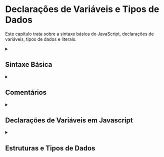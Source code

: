 # Declarações de Variáveis e Tipos de Dados

Este capítulo trata sobre a sintaxe básica do JavaScript, declarações de variáveis, tipos de dados e literais.

<details>
<summary><h2>Sintaxe Básica</h2></summary>

- JavaScript pega emprestado a maior parte de sua sintaxe do Java, mas também é influenciado por Awk, Perl e Python.
- JavaScript é **case-sensitive** e usa o conjunto de caracteres **Unicode.** Por exemplo, a palavra _Früh_ (que significa "cedo" em Alemão) pode ser usada como nome de variável.

``` Javascript
var Früh = "foobar";
```

Mas a variável ``früh`` não é a mesma que ``Früh`` porque JavaScript é case sensitive.

</details>

<details>
<summary><h2>Comentários</h2></summary>

A sintaxe dos comentários em JavaScript é semelhante como em C++ e em muitas outras linguagens:

``` Javascript
// comentário de uma linha

/* isto é um comentário longo
   de múltiplas linhas.
 */

/* Você não pode, porém, /* aninhar comentários */ SyntaxError */

```

</details>

<details>
<summary><h2>Declarações de Variáveis em Javascript</h2></summary>

Existem três tipos de declarações em JavaScript:

- ``var``: Declara uma variável, opcionalmente, inicializando-a com um valor.
- ``let``: Declara uma variável local de escopo do bloco, opcionalmente, inicializando-a com um valor.
- ``const``: Declara uma constante de escopo de bloco, apenas de leitura.

### Variáveis

Você usa variáveis como nomes simbólicos para os valores em sua aplicação. O nome das variáveis, chamados de [identificadores](https://developer.mozilla.org/pt-BR/docs/Glossary/Identifier), obedecem determinadas regras.

Um identificador JavaScript deve começar com uma letra, underline (``_``), ou cifrão (``$``); os caracteres subsequentes podem também ser números (0-9). Devido JavaScript ser case-sensitive, letras incluem caracteres de "A" a "Z" (maiúsculos) e caracteres de "a" a "z" (minúsculos).

Você pode usar a ISO 8859-1 ou caracteres Unicode tal como os identificadores å e ü. Você pode também usar as [sequências de escape Unicode](https://developer.mozilla.org/pt-BR/docs/Web/JavaScript/Reference/Lexical_grammar#string_literals) como caracteres e identificadores.

Alguns exemplos de nomes legais são ``Numeros_visitas``, ``temp99``, e ``_nome``.

### Declarando Variáveis

Você pode declarar uma variável de três formas:

- Com a palavra chave ``var``. Por exemplo, ``var x = 42``. Esta sintaxe pode ser usada para declarar tanto variáveis locais como variáveis globais.
- Por simples adição de valor. Por exemplo, ``x = 42``. Isso declara uma variável global. Essa declaração gera um aviso de advertência no JavaScript. Você não deve usar essa variante.
- Com a palavra chave ``let``. Por exemplo, ``let y = 13``. Essa sintaxe pode ser usada para declarar uma variável local de escopo de bloco. Veja [escopo de variável](https://developer.mozilla.org/pt-BR/docs/Web/JavaScript/Guide/Grammar_and_types#escopo_de_vari%C3%A1vel) abaixo.

### Classificando Variáveis

Uma variável declarada usando a declaração var ou let sem especificar o valor inicial tem o valor [``undefined``](https://developer.mozilla.org/pt-BR/docs/Web/JavaScript/Reference/Global_Objects/undefined).

Uma tentativa de acessar uma variável não declarada resultará no lançamento de uma exceção [``ReferenceError``](https://developer.mozilla.org/pt-BR/docs/Web/JavaScript/Reference/Global_Objects/ReferenceError):

``` Javascript

var a;
console.log("O valor de a é " + a); // saída "O valor de a é undefined"
console.log("O valor de b é " + b); // executa uma exception de erro de referência (ReferenceError)

```

Você pode usar ``undefined`` para determinar se uma variável tem um valor. No código a seguir, não é atribuído um valor de entrada na variável e a declaração ``if`` será avaliada como verdadeira (``true``).

``` Javascript

var input;
if (input === undefined) {
  facaIsto();
} else {
  facaAquilo();
}

```

O valor ``undefined`` se comporta como falso (``false``), quando usado em um contexto booleano. Por exemplo, o código a seguir executa a função ``myFunction`` devido o elemento ``myArray`` ser ``undefined``:

``` Javascript

var myArray = [];
if (!myArray[0]) myFunction();

```

O valor ``undefined`` converte-se para ``NaN`` quando usado no contexto numérico.

``` Javascript

var a;
a + 2; // Avaliado como NaN

```

Quando você avalia uma variável nula, o valor nulo se comporta como 0 em contextos numéricos e como falso em contextos booleanos. Por exemplo:

``` Javascript

var n = null;
console.log(n * 32); // a saída para o console será 0.

```

### Escopo de Variável

Uma variável pode pertencer a um dos seguintes escopos :

- **Escopo global:** o escopo padrão para todo o código executado no modo de script.
- **Escopo do módulo:** O escopo para código executado no modo de módulo.
- **Escopo da função:** O escopo criado com uma função.

Além disso, variáveis ​​declaradas com ``let`` ou ``const`` podem pertencer a um escopo adicional:

- **Escopo do bloco:** O escopo criado com um par de chaves (um bloco ).

**Quando você declara uma variável fora de qualquer função, ela é chamada de variável global** , porque ela está disponível para qualquer outro código no documento atual. **Quando você declara uma variável dentro de uma função, ela é chamada de variável local** , porque ela está disponível somente dentro daquela função.

### Variáveis Globais

Variáveis globais são propriedades do ``objeto global``. Em páginas web o ``objeto global`` é a [``window``](https://developer.mozilla.org/pt-BR/docs/Web/API/Window), assim você pode configurar e acessar variáveis globais utilizando a sintaxe ``window.variavel``.

Consequentemente, **você pode acessar ``variáveis globais`` declaradas em uma ``janela`` ou ``frame`` ou ``frame de outra janela``.** Por exemplo, se uma variável chamada ``phoneNumber`` é declarada em um documento, você pode consultar esta variável de um ``frame`` como ``parent.phoneNumber``.

### Constantes

Você pode criar uma constante apenas de leitura por meio da palavra-chave ``const``. A sintaxe de um identificador de uma constante é semelhante ao identificador de uma variável: deve começar com uma letra, sublinhado ou cifrão e pode conter caractere alfabético, numérico ou sublinhado.

``` Javascript

const PI = 3.14;

```

Uma constante não pode alterar seu valor por meio de uma atribuição ou ser declarada novamente enquanto o script está em execução. Deve ser inicializada com um valor.

As regras de escopo para as constantes são as mesmas para as váriaveis ``let`` de escopo de bloco. Se a palavra-chave ``const`` for omitida, presume-se que o identificador represente uma variável.

Você não pode declarar uma constante com o mesmo nome de uma função ou variável que estão no mesmo escopo. Por exemplo:

``` Javascript

// Isto irá causar um  erro
function f() {}
const f = 5;

// Isto também irá causar um erro.
function f() {
  const g = 5;
  var g;

  //declarações
}

```

### Boas Práticas para Nomear Variáveis em JavaScript

#### 1. Clareza e Descritividade

Ao nomear variáveis, é essencial escolher nomes que sejam claros e descritivos. Evite nomes genéricos e opte por palavras que transmitam o propósito ou o conteúdo da variável. Isso torna o código mais legível e ajuda outros desenvolvedores (ou até mesmo você mesmo no futuro) a entenderem a lógica por trás da variável.

``` Javascript

// Exemplo de nomeação não recomendada
let value = 10;

// Exemplo de nomeação recomendada
let numberOfStudents = 10;

```

#### 2. Evite Abreviações Excessivas

Embora algumas abreviações sejam comuns na programação, é crucial evitar abreviações excessivas que possam tornar o código obscuro. Opte por abreviações bem conhecidas e evite criar abreviações próprias que possam confundir outros desenvolvedores.

``` Javascript

// Exemplo de abreviação não recomendada
let qtyStdnts = 10;

// Exemplo de abreviação recomendada
let qtyStudents = 10;

```

#### 3. Use Nomes ``CamelCase``

Em JavaScript, a convenção mais comum para nomear variáveis é o CamelCase, onde a primeira letra de cada palavra, exceto a primeira, é maiúscula. Isso melhora a legibilidade do código e é amplamente adotado pela comunidade.

``` Javascript

// Exemplo sem CamelCase
let total_students = 10;

// Exemplo com CamelCase
let totalStudents = 10;

```

#### 4. Escolha Nomes Significativos para Funções

Ao nomear funções, é fundamental escolher nomes que indiquem claramente o que a função faz. Isso facilita a compreensão do propósito da função e seu uso.


``` Javascript

// Exemplo de nome de função não recomendado
function doSomething() {
  // código...
}

// Exemplo de nome de função recomendado
function calculateAverageScore() {
  // código...
}

```

#### 5. Evite Nomes Genéricos

Evite nomes genéricos que não forneçam informações úteis sobre o conteúdo da variável. Nomes como ``temp``, ``aux``, ou ``    `` podem levar a confusões e dificultar a manutenção do código.

``` Javascript

// Exemplo de nome genérico não recomendado
let temp = 25;

// Exemplo de nome mais descritivo
let currentTemperature = 25;

```

#### Conclusão

Escolher nomes adequados para variáveis em JavaScript é uma prática essencial para escrever código legível e sustentável. Ao seguir as boas práticas discutidas neste artigo, você contribuirá para um código mais compreensível, facilitando a colaboração com outros desenvolvedores e a manutenção do software ao longo do tempo. Lembre-se sempre de priorizar a clareza e a descritividade ao nomear suas variáveis para uma melhor experiência de aprendizado.

</details>

<details>
<summary><h2>Estruturas e Tipos de Dados</h2></summary>

JavaScript é uma linguagem de programação dinamicamente tipada, o que significa que o tipo de uma variável é determinado em tempo de execução, com base no valor que ela armazena. Essa flexibilidade é uma das características que tornam JavaScript tão popular.

### Tipos de Dados Primitivos:

- **String:** Representa uma sequência de caracteres, como "Olá, mundo!" ou 'JavaScript'.
- **Number:** Representa números tanto inteiros quanto de ponto flutuante, como 42, 3.14, -10.
- **Boolean:** Representa valores lógicos, true (verdadeiro) ou false (falso).
- **Null:** Representa a ausência intencional de qualquer valor.
- **Undefined:** Indica que uma variável foi declarada, mas ainda não possui um valor atribuído.
- **Symbol:** Representa um valor único e imutável, frequentemente utilizado como identificador.

### Tipos de Dados por Referência:

- **Object:** É a base para todos os objetos em JavaScript. Um objeto é uma coleção de pares chave-valor.
- **Array:** É um tipo especial de objeto, usado para armazenar uma coleção ordenada de valores.
- **Function:** Representa uma função, que é um bloco de código reutilizável.

### Entendendo a Diferença:

- **Tipos Primitivos:** Quando você atribui um valor primitivo a uma variável, você está criando uma cópia desse valor. Mudar o valor de uma variável primitiva não afeta outras variáveis.
- **Tipos por Referência:** Quando você atribui um objeto a uma variável, você está criando uma referência a esse objeto. Se você modificar o objeto através de uma variável, as outras variáveis que referenciam o mesmo objeto também serão afetadas.

### Convertendo Strings para Números

No caso de um valor que representa um número está armazenado na memória como uma string, existem métodos para a conversão.

- ``parseInt()``
- ``parseFloat()``

OBS: Uma método alternativo de conversão de um número em forma de string é com o ``operador + (operador soma)``:

``` Javascript

"1.1" + "1.1" = "1.11.1"
(+"1.1") + (+"1.1") = 2.2
// Nota: Os parênteses foram usados para deixar mais legível o código, ele não é requirido.

```

### Literals

Você usa literais para representar valores em JavaScript. Estes são valores fixados, não variáveis, que você ``literalmente`` insere em seu script. Esta seção descreve os seguintes tipos literais:

- [``Array literals``](https://developer.mozilla.org/en-US/docs/Web/JavaScript/Guide/Grammar_and_types#array_literals)
- [``Boolean literals``](https://developer.mozilla.org/en-US/docs/Web/JavaScript/Guide/Grammar_and_types#boolean_literals)
- [``Numeric Literals``](https://developer.mozilla.org/en-US/docs/Web/JavaScript/Guide/Grammar_and_types#numeric_literals)
- [``Object literals``](https://developer.mozilla.org/en-US/docs/Web/JavaScript/Guide/Grammar_and_types#object_literals)
- [``RegExp literals``](https://developer.mozilla.org/en-US/docs/Web/JavaScript/Guide/Grammar_and_types#regexp_literals)
- [``String literals``](https://developer.mozilla.org/en-US/docs/Web/JavaScript/Guide/Grammar_and_types#string_literals)

</details>
